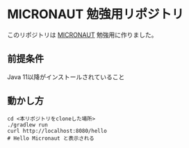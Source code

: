 # MICRONAUT 勉強用リポジトリ

このリポジトリは [MICRONAUT](https://micronaut.io/documentation.html) 勉強用に作りました。

## 前提条件
Java 11以降がインストールされていること

## 動かし方

```shell script
cd <本リポジトリをcloneした場所>
./gradlew run
curl http://localhost:8080/hello
# Hello Micronaut と表示される 
```
